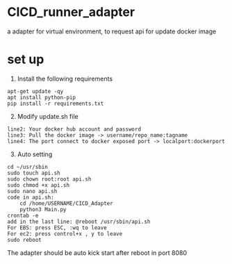 # CICD_runner_adapter
a adapter for virtual environment, to request api for update docker image

# set up
1. Install the following requirements
```
apt-get update -qy
apt install python-pip
pip install -r requirements.txt
```
2. Modify update.sh file 
```
line2: Your docker hub account and password
line3: Pull the docker image -> username/repo_name:tagname
line4: The port connect to docker exposed port -> localport:dockerport
```
3. Auto setting
```
cd ~/usr/sbin
sudo touch api.sh
sudo chown root:root api.sh
sudo chmod +x api.sh
sudo nano api.sh
code in api.sh:
    cd /home/USERNAME/CICD_Adapter
    python3 Main.py
crontab -e
add in the last line: @reboot /usr/sbin/api.sh
For EBS: press ESC, :wq to leave
For ec2: press control+x , y to leave
sudo reboot
```
The adapter should be auto kick start after reboot in port 8080
